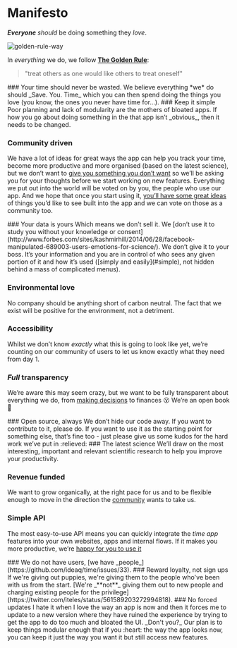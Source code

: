 # Manifesto

***Everyone*** *should* be doing something they *love*.

![golden-rule-way](https://cloud.githubusercontent.com/assets/194400/9929013/f3825e66-5d21-11e5-98eb-0d51b9094368.jpg)

In *everything* we do, we follow [**The Golden Rule**](https://en.wikipedia.org/wiki/Golden_Rule):

> "treat others as one would like others to treat oneself"

<a name="never-waste-time"/>
### Your time should never be wasted.
 We believe everything *we* do should _Save. You. Time_ which you can then spend doing the things you love (you know, the ones you never have time for...).    

 <a name="simple"/>
### Keep it simple
 Poor planning and lack of modularity are the mothers of bloated apps. If how you go about doing something in the that app isn’t _obvious_, then it needs to be changed.

### Community driven
We have a lot of ideas for great ways the app can help you track your time, become more productive and more organised (based on the latest science), but we don’t want to [give you something you don’t want](#noForcedUpdates) so we’ll be asking you for your thoughts before we start working on new features. Everything we put out into the world will be voted on by you, the people who use our app. And we hope that once you start using it, [you’ll have some great ideas](http://web.mit.edu/evhippel/www/democ1.htm) of things you’d like to see built into the app and we can vote on those as a community too.

<a name="no-selling-data"/>
### Your data is yours
 Which means we don’t sell it. We [don’t use it to study you without your knowledge or consent](http://www.forbes.com/sites/kashmirhill/2014/06/28/facebook-manipulated-689003-users-emotions-for-science/). We don’t give it to your boss. It’s your information and you are in control of who sees any given portion of it and how it’s used ([simply and easily](#simple), not hidden behind a mass of complicated menus).
<a name="community"/>

### Environmental love
 No company should be anything short of carbon neutral. The fact that we exist will be positive for the environment, not a detriment.

### Accessibility
Whilst we don’t know _exactly_ what this is going to look like yet, we’re counting on our community of users to let us know exactly what they need from day 1.

### _Full_ transparency
We’re aware this may seem crazy, but we want to be fully transparent about everything we do, from [making decisions](#community) to finances :open_mouth: We’re an open book :book:

<a name="OS"/>
### Open source, always
We don’t hide our code away. If you want to contribute to it, please do. If you want to use it as the starting point for something else, that’s fine too - just please give us some kudos for the hard work we’ve put in :relieved:

<a name="latest-science"/>
### The latest science
We’ll draw on the most interesting, important and relevant scientific research to help you improve your productivity.

### Revenue funded
We want to grow organically, at the right pace for us and to be flexible enough to move in the direction the [community](#community) wants to take us.

### Simple API
The most easy-to-use API means you can quickly integrate the _time app_ features into your own websites, apps and internal flows. If it makes you more productive, we’re [happy for you to use it](#OS)

<a name="people-not-users"/>
### We do not have users, [we have _people_](https://github.com/ideaq/time/issues/33).

<a name="loyalty-first"/>
### Reward loyalty, not sign ups
If we're giving out puppies, we're giving them to the people who've been with us from the start. [We're _**not**_ giving them out to new people and charging existing people for the privilege](https://twitter.com/iteles/status/561589203272994818).

<a name="no-forced-updates"/>
### No forced updates
I hate it when I love the way an app is now and then it forces me to update to a new version where they have ruined the experience by trying to get the app to do too much and bloated the UI. _Don't you?_ Our plan is to keep things modular enough that if you :heart: the way the app looks now, you can keep it just the way you want it but still access new features.
